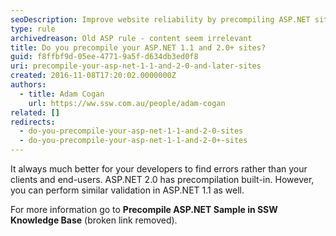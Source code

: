 ```yaml
---
seoDescription: Improve website reliability by precompiling ASP.NET sites to catch errors before they affect users.
type: rule
archivedreason: Old ASP rule - content seem irrelevant
title: Do you precompile your ASP.NET 1.1 and 2.0+ sites?
guid: f8ffbf9d-05ee-4771-9a5f-d634db3ed0f8
uri: precompile-your-asp-net-1-1-and-2-0-and-later-sites
created: 2016-11-08T17:20:02.0000000Z
authors:
  - title: Adam Cogan
    url: https://ww.ssw.com.au/people/adam-cogan
related: []
redirects:
  - do-you-precompile-your-asp-net-1-1-and-2-0-sites
  - do-you-precompile-your-asp-net-1-1-and-2-0+-sites
---
```


It always much better for your developers to find errors rather than your clients and end-users. ASP.NET 2.0 has precompilation built-in. However, you can perform similar validation in ASP.NET 1.1 as well.

<!--endintro-->

For more information go to **Precompile ASP.NET Sample in SSW Knowledge Base** (broken link removed).
